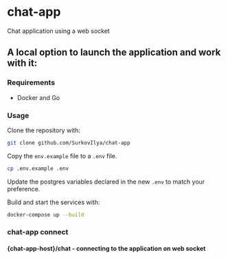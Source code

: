# chat-app
Chat application using a web socket

## A local option to launch the application and work with it:
### Requirements
* Docker and Go
### Usage
Clone the repository with:
```bash
git clone github.com/SurkovIlya/chat-app
```
Copy the `env.example` file to a `.env` file.
```bash
cp .env.example .env
```
Update the postgres variables declared in the new `.env` to match your preference. 

Build and start the services with:
```bash
docker-compose up --build
```
### chat-app connect

<summary> <h4>{chat-app-host}/chat - connecting to the application on web socket</h4></summary>
  

